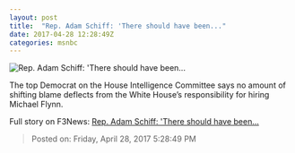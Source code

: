 ```yaml
---
layout: post
title:  "Rep. Adam Schiff: 'There should have been..."
date: 2017-04-28 12:28:49Z
categories: msnbc
---
```


![Rep. Adam Schiff: 'There should have been...](http://media1.s-nbcnews.com/j/MSNBC/Components/Video/201704/2017-04-28T12-35-53-066Z--1280x720.video_1067x600.jpg)

The top Democrat on the House Intelligence Committee says no amount of shifting blame deflects from the White House’s responsibility for hiring Michael Flynn.


Full story on F3News: [Rep. Adam Schiff: 'There should have been...](http://www.f3nws.com/n/DfCBh)

> Posted on: Friday, April 28, 2017 5:28:49 PM
